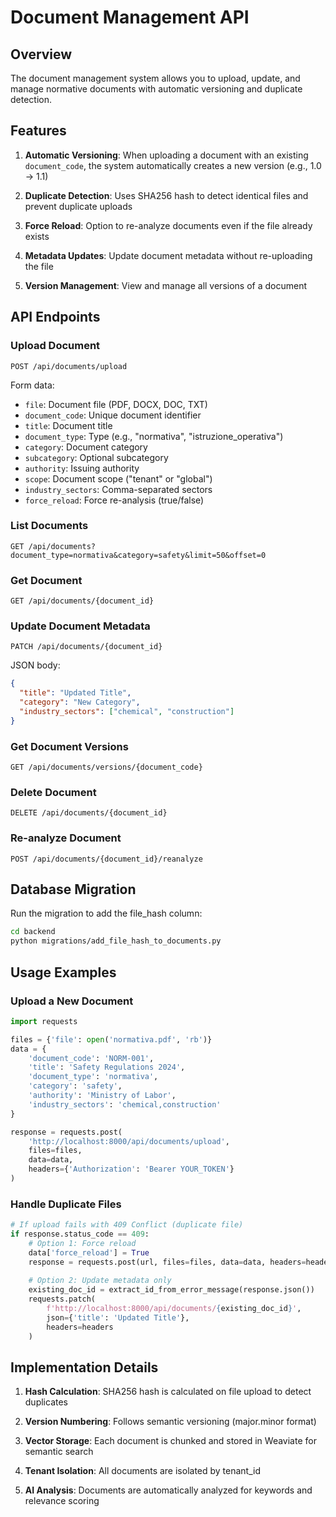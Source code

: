 # Document Management API

## Overview

The document management system allows you to upload, update, and manage normative documents with automatic versioning and duplicate detection.

## Features

1. **Automatic Versioning**: When uploading a document with an existing `document_code`, the system automatically creates a new version (e.g., 1.0 → 1.1)

2. **Duplicate Detection**: Uses SHA256 hash to detect identical files and prevent duplicate uploads

3. **Force Reload**: Option to re-analyze documents even if the file already exists

4. **Metadata Updates**: Update document metadata without re-uploading the file

5. **Version Management**: View and manage all versions of a document

## API Endpoints

### Upload Document
```
POST /api/documents/upload
```

Form data:
- `file`: Document file (PDF, DOCX, DOC, TXT)
- `document_code`: Unique document identifier
- `title`: Document title
- `document_type`: Type (e.g., "normativa", "istruzione_operativa")
- `category`: Document category
- `subcategory`: Optional subcategory
- `authority`: Issuing authority
- `scope`: Document scope ("tenant" or "global")
- `industry_sectors`: Comma-separated sectors
- `force_reload`: Force re-analysis (true/false)

### List Documents
```
GET /api/documents?document_type=normativa&category=safety&limit=50&offset=0
```

### Get Document
```
GET /api/documents/{document_id}
```

### Update Document Metadata
```
PATCH /api/documents/{document_id}
```

JSON body:
```json
{
  "title": "Updated Title",
  "category": "New Category",
  "industry_sectors": ["chemical", "construction"]
}
```

### Get Document Versions
```
GET /api/documents/versions/{document_code}
```

### Delete Document
```
DELETE /api/documents/{document_id}
```

### Re-analyze Document
```
POST /api/documents/{document_id}/reanalyze
```

## Database Migration

Run the migration to add the file_hash column:

```bash
cd backend
python migrations/add_file_hash_to_documents.py
```

## Usage Examples

### Upload a New Document
```python
import requests

files = {'file': open('normativa.pdf', 'rb')}
data = {
    'document_code': 'NORM-001',
    'title': 'Safety Regulations 2024',
    'document_type': 'normativa',
    'category': 'safety',
    'authority': 'Ministry of Labor',
    'industry_sectors': 'chemical,construction'
}

response = requests.post(
    'http://localhost:8000/api/documents/upload',
    files=files,
    data=data,
    headers={'Authorization': 'Bearer YOUR_TOKEN'}
)
```

### Handle Duplicate Files
```python
# If upload fails with 409 Conflict (duplicate file)
if response.status_code == 409:
    # Option 1: Force reload
    data['force_reload'] = True
    response = requests.post(url, files=files, data=data, headers=headers)
    
    # Option 2: Update metadata only
    existing_doc_id = extract_id_from_error_message(response.json())
    requests.patch(
        f'http://localhost:8000/api/documents/{existing_doc_id}',
        json={'title': 'Updated Title'},
        headers=headers
    )
```

## Implementation Details

1. **Hash Calculation**: SHA256 hash is calculated on file upload to detect duplicates

2. **Version Numbering**: Follows semantic versioning (major.minor format)

3. **Vector Storage**: Each document is chunked and stored in Weaviate for semantic search

4. **Tenant Isolation**: All documents are isolated by tenant_id

5. **AI Analysis**: Documents are automatically analyzed for keywords and relevance scoring